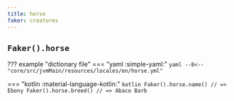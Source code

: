 ```yaml
---
title: horse
faker: creatures
---
```


## `Faker().horse`

??? example "dictionary file"
    === "yaml :simple-yaml:"
        ```yaml
        --8<-- "core/src/jvmMain/resources/locales/en/horse.yml"
        ```

=== "kotlin :material-language-kotlin:"
    ```kotlin
    Faker().horse.name() // => Ebony
    Faker().horse.breed() // => Abaco Barb
    ```
